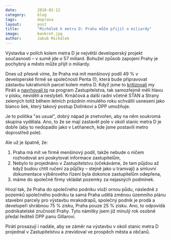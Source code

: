 ```yaml
---
date:         2018-02-12
category:     blog
tags:         doprava
layout:       post
title:        "Michálek k metru D: Praha může přijít o miliardy" 
image:        bankrot.jpg
author:       Jakub Michálek
---
```


Výstavba v polích kolem metra D je největší developerský projekt současnosti – v sumě jde o 57 miliard. Bohužel způsob zapojení Prahy je pochybný a město může přijít o miliardy.

Dnes už přesně víme, že Praha má mít menšinový podíl 49 % v developerské firmě se společností Penta (!), která bude připravovat zástavbu lukrativních parcel kolem metra D. Když jsme to [kritizovali](https://praha.pirati.cz/metro-d-bude-tunel.html) my Piráti a [navrhovali to](https://praha.pirati.cz/mlceni-o-dopravnim-podniku-nemocnici-na-frantisku-a-pochybne-smart-cities.html) na program Zastupitelstva, tak samozřejmě měli hlavu v písku, neviděli a neslyšeli. Krnáčová a další radní včetně STAN a Strany zelených totiž během letních prázdnin minulého roku schválili usnesení jako bianco šek, který takový postup Dolínkovi a DPP umožňuje.

Je to politika "as usual", dobrý nápad je znetvořen, aby na něm soukromá skupina vydělala. Ano, to že se mají zastavět pole v okolí stanic metra D je dobře (aby to nedopadlo jako v Letňanech, kde jsme postavili metro doprostřed pole).

Ale už je špatně, že:

1. Praha má mít ve firmě menšinový podíl, takže nebude o ničem rozhodovat ani poskytovat informace zastupitelům, 
2. Nebylo to projednáno v Zastupitelstvu (očekáváme, že tam půjdou až když budou chtít ručení za půjčky – stejně jako u tramvají) a smluvní dokumentace výběrového řízení byla dokonce zastupitelům odepřena,
3. máme do společné firmy vkládat pozemky za nejasných podmínek.

Hrozí tak, že Praha do společného podniku vloží ornou půdu, následně z pozemků společného podniku ta samá Praha udělá změnou územního plánu stavební parcely pro výstavbu mrakodrapů, společný podnik je prodá a developeři shrábnou 75 % zisku, Praha pouze 25 % zisku. Ano, to odpovídá podnikatelské zručnosti Prahy. Tyto námitky jsem již minulý rok osobně předal řediteli DPP panu Gillarovi.

Piráti prosazují i nadále, aby se záměr na výstavbu v okolí stanic metra D projednal v Zastupitelstvu a zrevidoval ve prospěch města a občanů.
